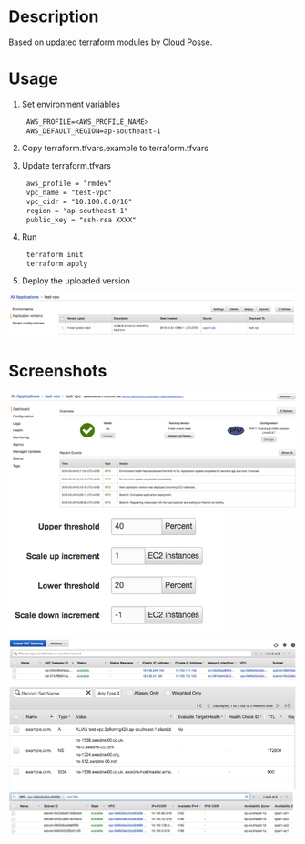 # Description

Based on updated terraform modules by [Cloud Posse](https://github.com/cloudposse).

# Usage

1. Set environment variables

        AWS_PROFILE=<AWS_PROFILE_NAME>
        AWS_DEFAULT_REGION=ap-southeast-1
2. Copy terraform.tfvars.example to terraform.tfvars
3. Update terraform.tfvars

        aws_profile = "rmdev"
        vpc_name = "test-vpc"
        vpc_cidr = "10.100.0.0/16"
        region = "ap-southeast-1"
        public_key = "ssh-rsa XXXX"
4. Run

        terraform init
        terraform apply
        
5. Deploy the uploaded version

![](images/deploy.png?raw=true)


# Screenshots

![](images/beanstalk1.png?raw=true)
![](images/beanstalk2.png?raw=true)
![](images/nat.png?raw=true)
![](images/route53.png?raw=true)
![](images/subnets.png?raw=true)
